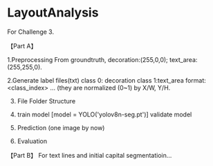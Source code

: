 # LayoutAnalysis
For Challenge 3.

【Part A】

1.Preprocessing
From groundtruth, decoration:(255,0,0); text_area:(255,255,0).

2.Generate label files(txt)
class 0: decoration
class 1:text_area
format: <class_index> <x1> <y1> ... (they are normalized (0~1) by X/W, Y/H.

3. File Folder Structure

4. train model [model = YOLO('yolov8n-seg.pt')]
   validate model

5. Prediction (one image by now)

6. Evaluation

【Part B】
For text lines and initial capital segmentatioin...
